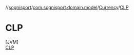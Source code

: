 //[sognisport](../../../../index.md)/[com.sognisport.domain.model](../../index.md)/[Currency](../index.md)/[CLP](index.md)

# CLP

[JVM]\
[CLP](index.md)
